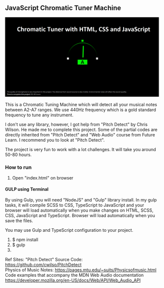 ## JavaScript Chromatic Tuner Machine 

![plot](./screenshot.png)

This is a Chromatic Tuning Machine which will detect all your musical notes between A2-A7 ranges. We use 440Hz frequency which is a gold standard frequency to tune any instrument. 

I don't use any library, however, I got help from "Pitch Detect" by Chris Wilson. He 
made me to complete this project. Some of the partial codes are directly inherited from 
"Pitch Detect" and "Web Audio" course from Future Learn. I recommend you to look at "Pitch Detect". 

The project is very fun to work with a lot challenges. It will take you around 50-80 hours. 

### How to run
<ol>
    <li>Open "index.html" on browser</li>
</ol>

#### GULP using Terminal
By using Gulp, you will need "NodeJS" and "Gulp" library install. In my gulp tasks, it will compile SCSS to CSS, TypeScript to JavaScript and your browser will load automatically when you make changes on HTML, SCSS, CSS, JavaScript and TypeScript. Browser will load automatically when you save the files. 

You may use Gulp and TypeScript configuration to your project. 
<ol>
<li>$ npm install </li>
<li>$ gulp</li>
<li></li>
</ol>



Ref Sites: 
"Pitch Detect" Source Code: https://github.com/cwilso/PitchDetect
<br/>
Physics of Music Notes: https://pages.mtu.edu/~suits/Physicsofmusic.html
<br/>
Code examples that accompany the MDN Web Audio documentation https://developer.mozilla.org/en-US/docs/Web/API/Web_Audio_API

